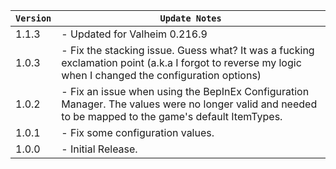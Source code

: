 | `Version` | `Update Notes`                                                                                                                                         |
|-----------|--------------------------------------------------------------------------------------------------------------------------------------------------------|
| 1.1.3     | - Updated for Valheim 0.216.9                                                                                                                          |
| 1.0.3     | - Fix the stacking issue. Guess what? It was a fucking exclamation point (a.k.a I forgot to reverse my logic when I changed the configuration options) |
| 1.0.2     | - Fix an issue when using the BepInEx Configuration Manager. The values were no longer valid and needed to be mapped to the game's default ItemTypes.  |
| 1.0.1     | - Fix some configuration values.                                                                                                                       |
| 1.0.0     | - Initial Release.                                                                                                                                     |